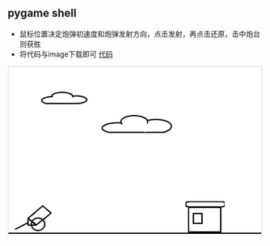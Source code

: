 ## pygame shell
* 鼠标位置决定炮弹初速度和炮弹发射方向，点击发射，再点击还原，击中炮台则获胜
* 将代码与image下载即可
[代码](./shell.py)
<img src="https://github.com/gwk-01/computationalphysics_N2015301020131/blob/master/pygame/%24X%60~ENU5ES6N5%60I6%40%5BZJZ%407.png">

